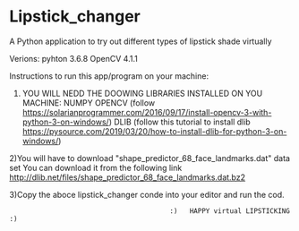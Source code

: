 # Lipstick_changer
A Python application to try out different types of lipstick shade virtually

Verions: pyhton 3.6.8 OpenCV 4.1.1


Instructions to run this app/program on your machine:

  1) YOU WILL NEDD THE DOOWING LIBRARIES INSTALLED ON YOU MACHINE:
    NUMPY
    OPENCV (follow https://solarianprogrammer.com/2016/09/17/install-opencv-3-with-python-3-on-windows/)
    DLIB (follow this tutorial to install dlib https://pysource.com/2019/03/20/how-to-install-dlib-for-python-3-on-windows/)
    
  2)You will have to download "shape_predictor_68_face_landmarks.dat" data set
    You can download it from the following link http://dlib.net/files/shape_predictor_68_face_landmarks.dat.bz2
    
  3)Copy the aboce lipstick_changer conde into your editor and run the cod.
  
                                            :)   HAPPY virtual LIPSTICKING :)
